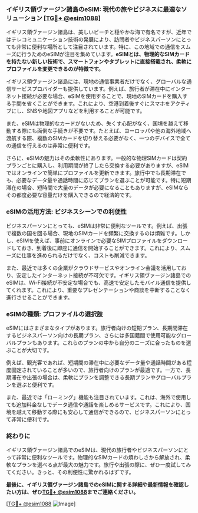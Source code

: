 ### イギリス領ヴァージン諸島のeSIM: 現代の旅やビジネスに最適なソリューション [[TG💪+ @esim1088](https://t.me/s/esim1088)]

イギリス領ヴァージン諸島は、美しいビーチと穏やかな海で有名ですが、近年ではテレコミュニケーション技術の発展により、訪問者やビジネスパーソンにとっても非常に便利な場所として注目されています。特に、この地域での通信をスムーズに行うためのeSIMが注目を集めています。**eSIMとは、物理的なSIMカードを持たない新しい技術で、スマートフォンやタブレットに直接搭載され、柔軟にプロファイルを変更できるのが特徴です。**

イギリス領ヴァージン諸島には、現地の通信事業者だけでなく、グローバルな通信サービスプロバイダーも提供しています。例えば、旅行者が滞在中にインターネット接続が必要な場合、eSIMを使用することで、現地のSIMカードを購入する手間を省くことができます。これにより、空港到着後すぐにスマホをアクティブにし、SNSや地図アプリなどを利用することが可能です。

また、eSIMは物理的なカードがないため、失くす心配がなく、国境を越えて移動する際にも面倒な手続きが不要です。たとえば、ヨーロッパや他の海外地域へ渡航する際、複数のSIMカードを切り替える必要がなく、一つのデバイスで全ての通信を行えるのは非常に便利です。

さらに、eSIMの魅力はその柔軟性にあります。一般的な物理SIMカードは契約プランごとに購入し、利用期間が終了したら交換する必要がありますが、eSIMではオンラインで簡単にプロファイルを更新できます。旅行中でも長期滞在でも、必要なデータ量や通話時間に応じてプランを選ぶことが可能です。特に短期滞在の場合、短時間で大量のデータが必要になることもありますが、eSIMならその都度必要な容量だけを購入できるので経済的です。

### eSIMの活用方法: ビジネスシーンでの利便性

ビジネスパーソンにとっても、eSIMは非常に便利なツールです。例えば、出張で複数の国を回る場合、現地のSIMカードを頻繁に交換するのは煩雑です。しかし、eSIMを使えば、事前にオンラインで必要なSIMプロファイルをダウンロードしておき、到着後に即座に通信を開始することができます。これにより、スムーズに仕事を進められるだけでなく、コストも削減できます。

また、最近では多くの企業がクラウドサービスやオンライン会議を活用しており、安定したインターネット接続が不可欠です。イギリス領ヴァージン諸島でのeSIMは、Wi-Fi接続が不安定な場合でも、高速で安定したモバイル通信を提供してくれます。これにより、重要なプレゼンテーションや商談を中断することなく進行させることができます。

### eSIMの種類: プロファイルの選択肢

eSIMにはさまざまなタイプがあります。旅行者向けの短期プラン、長期間滞在するビジネスパーソン向けの長期プラン、さらには多国籍間で使用可能なグローバルプランもあります。これらのプランの中から自分のニーズに合ったものを選ぶことが大切です。

例えば、観光客であれば、短期間の滞在中に必要なデータ量や通話時間がある程度固定されていることが多いので、旅行者向けのプランが最適です。一方で、長期滞在や出張の場合は、柔軟にプランを調整できる長期プランやグローバルプランを選ぶと便利です。

また、最近では「ローミング」機能も注目されています。これは、海外で使用しても追加料金なしでデータ通信や通話を楽しめるサービスです。これにより、国境を越えて移動する際にも安心して通信ができるので、ビジネスパーソンにとって非常に便利です。

### 終わりに

イギリス領ヴァージン諸島でのeSIMは、現代の旅行者やビジネスパーソンにとって非常に便利なツールです。物理的なSIMカードの煩わしさから解放され、柔軟なプランを選べる点が最大の魅力です。旅行や出張の際に、ぜひ一度試してみてください。きっと、その利便性に驚かれるはずです。

**最後に、イギリス領ヴァージン諸島でのeSIMに関する詳細や最新情報を確認したい方は、ぜひ[TG💪+ @esim1088](https://t.me/s/esim1088)までご連絡ください。**

[[TG💪+ @esim1088](https://t.me/s/esim1088) ![Image](https://i.postimg.cc/Y0z9fWf4/image.png)]